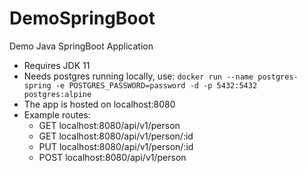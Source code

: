 # DemoSpringBoot

Demo Java SpringBoot Application

- Requires JDK 11
- Needs postgres running locally,
  use: `docker run --name postgres-spring -e POSTGRES_PASSWORD=password -d -p 5432:5432 postgres:alpine`
- The app is hosted on localhost:8080
- Example routes:
    - GET localhost:8080/api/v1/person
    - GET localhost:8080/api/v1/person/:id
    - PUT localhost:8080/api/v1/person/:id
    - POST localhost:8080/api/v1/person
